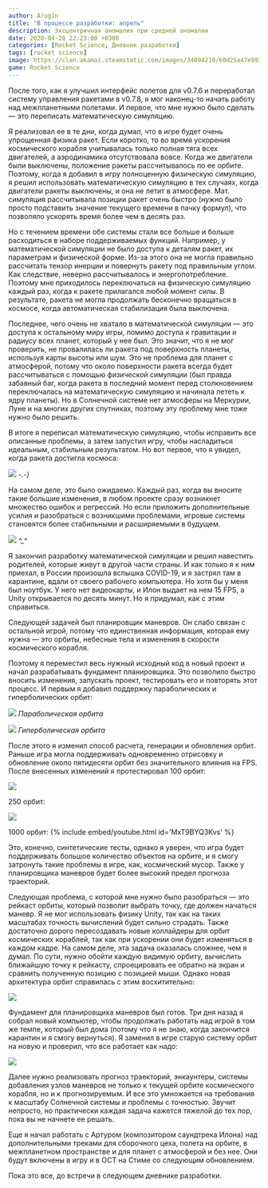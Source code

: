 ```yaml
---
author: Arugin
title: "В процессе разработки: апрель"
description: Эксцентричная аномалия при средней аномалии
date: 2020-04-20 22:23:00 +0300
categories: [Rocket Science, Дневник разработки]
tags: [rocket science]
image: https://clan.akamai.steamstatic.com/images/34094219/60d25a47e9934b6a9c668bf9e2b96e2ac255ec8c_400x225.png
game: Rocket Science
---
```

После того, как я улучшил интерфейс полетов для v0.7.6 и переработал систему управления ракетами в v0.7.8, я мог наконец-то начать работу над межпланетными полетами. И первое, что мне нужно было сделать — это переписать математическую симуляцию.

Я реализовал ее в те дни, когда думал, что в игре будет очень упрощенная физика ракет. Если коротко, то во время ускорения космического корабля учитывалась только полная тяга всех двигателей, а аэродинамика отсутствовала вовсе. Когда же двигатели были выключены, положение ракеты рассчитывалось по ее орбите. Поэтому, когда я добавил в игру полноценную физическую симуляцию, я решил использовать математическую симуляцию в тех случаях, когда двигатели ракеты выключены, и она не летит в атмосфере. Мат. симуляция рассчитывала позиции ракет очень быстро (нужно было просто подставить значение текущего времени в пачку формул), что позволяло ускорять время более чем в десять раз.

Но с течением времени обе системы стали все больше и больше расходиться в наборе поддерживаемых функций. Например, у математической симуляции не было доступа к деталям ракет, их параметрам и физической форме. Из-за этого она не могла правильно рассчитать тензор инерции и повернуть ракету под правильным углом. Как следствие, неверно рассчитывалось и энергопотребление. Поэтому мне приходилось переключаться на физическую симуляцию каждый раз, когда к ракете прилагался любой момент силы. В результате, ракета не могла продолжать бесконечно вращаться в космосе, когда автоматическая стабилизация была выключена.

Последнее, чего очень не хватало в математической симуляции — это доступа к остальному миру игры, помимо доступа к гравитации и радиусу всех планет, который у нее был. Это значит, что я не мог проверить, не провалилась ли ракета под поверхность планеты, используя карты высоты или шум. Это не проблема для планет с атмосферой, потому что около поверхности ракета всегда будет рассчитываться с помощью физической симуляции (был правда забавный баг, когда ракета в последний момент перед столкновением переключалась на математическую симуляцию и начинала лететь к ядру планеты). Но в Солнечной системе нет атмосферы на Меркурии, Луне и на многих других спутниках, поэтому эту проблему мне тоже нужно было решить.

В итоге я переписал математическую симуляцию, чтобы исправить все описанные проблемы, а затем запустил игру, чтобы насладиться идеальным, стабильным результатом. Но вот первое, что я увидел, когда ракета достигла космоса:

![](https://media.giphy.com/media/JSpiysnyAaggi8mM2Q/giphy.gif)
_\-.-)_

На самом деле, это было ожидаемо. Каждый раз, когда вы вносите такие большие изменения, в любом проекте сразу возникнет множество ошибок и регрессий. Но если приложить дополнительные усилия и разобраться с возникшими проблемами, игровые системы становятся более стабильными и расширяемыми в будущем.

![](https://media.giphy.com/media/UW22Hj5SXe0EDK5qGS/giphy.gif)
_^\_^_

Я закончил разработку математической симуляции и решил навестить родителей, которые живут в другой части страны. И как только я к ним приехал, в России произошла вспышка COVID-19, и я застрял там в карантине, вдали от своего рабочего компьютера. Но хотя бы у меня был ноутбук. У него нет видеокарты, и Илон выдает на нем 15 FPS, а Unity открывается по десять минут. Но я придумал, как с этим справиться.

Следующей задачей был планировщик маневров. Он слабо связан с остальной игрой, потому что единственная информация, которая ему нужна — это орбиты, небесные тела и изменения в скорости космического корабля.

Поэтому я переместил весь нужный исходный код в новый проект и начал разрабатывать фундамент планировщика. Это позволило быстро вносить изменения, запускать проект, тестировать его и повторять этот процесс. И первым я добавил поддержку параболических и гиперболических орбит:

![](https://media.giphy.com/media/PjyNk9T6u14NusAnd8/giphy.gif)
_Параболическая орбита_

![](https://media.giphy.com/media/L32g4rOMlGr7zmVpIz/giphy.gif)
_Гиперболическая орбита_

После этого я изменил способ расчета, генерации и обновления орбит. Раньше игра могла поддерживать одновременно отрисовку и обновление около пятидесяти орбит без значительного влияния на FPS. После внесенных изменений я протестировал 100 орбит:

![](https://media.giphy.com/media/IfgAXCNEZKVtZRLJp7/giphy.gif)

250 орбит:

![](https://clan.akamai.steamstatic.com/images//34094219/835d54fd70805116aaf04d95f8655dd728514c42.png)

1000 орбит:
{% include embed/youtube.html id='MxT9BYQ3Kvs' %}

Это, конечно, синтетические тесты, однако я уверен, что игра будет поддерживать большое количество объектов на орбите, и я смогу затронуть такие проблемы в игре, как, космический мусор. Также у планировщика маневров будет более высокий предел прогноза траекторий.

Следующая проблема, с которой мне нужно было разобраться — это рейкаст орбиты, который позволит выбрать точку, где должен начаться маневр. Я не мог использовать физику Unity, так как на таких масштабах точность вычислений будет сильно страдать. Также достаточно дорого пересоздавать новые коллайдеры для орбит космических кораблей, так как при ускорении они будет изменяться в каждом кадре. На самом деле, эта задача оказалась сложнее, чем я думал. По сути, нужно обойти каждую видимую орбиту, вычислить ближайшую точку к рейкасту, спроецировать ее обратно на экран и сравнить полученную позицию с позицией мыши. Однако новая архитектура орбит справилась с этим восхитительно:

![](https://media.giphy.com/media/TGKPhmq6SwLUcc4dD9/giphy.gif)

Фундамент для планировщика маневров был готов. Три дня назад я собрал новый компьютер, чтобы продолжать работать над игрой в том же темпе, который был дома (потому что я не знаю, когда закончится карантин и я смогу вернуться). Я заменил в игре старую систему орбит на новую и проверил, что все работает как надо:

![](https://media.giphy.com/media/YnBpIkY7tsqwt8QuJV/giphy.gif)

Далее нужно реализовать прогноз траекторий, энкаунтеры, системы добавления узлов маневров не только к текущей орбите космического корабля, но и к прогнозируемым. И все это умножается на требования к масштабу Солнечной системы и проблемы с точностью. Звучит непросто, но практически каждая задача кажется тяжелой до тех пор, пока вы не начнете ее решать.

Еще я начал работать с Артуром (композитором саундтрека Илона) над дополнительными треками для сборочного цеха, полета на орбите, в межпланетном пространстве и для планет с атмосферой и без нее. Они будут включены в игру и в ОСТ на Стиме со следующим обновлением.

Пока это все, до встречи в следующем дневнике разработки.
